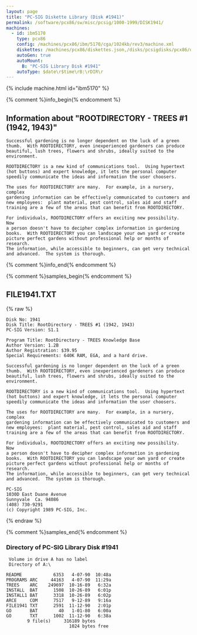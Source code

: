 ```yaml
---
layout: page
title: "PC-SIG Diskette Library (Disk #1941)"
permalink: /software/pcx86/sw/misc/pcsig/1000-1999/DISK1941/
machines:
  - id: ibm5170
    type: pcx86
    config: /machines/pcx86/ibm/5170/cga/1024kb/rev3/machine.xml
    diskettes: /machines/pcx86/diskettes.json,/disks/pcsigdisks/pcx86/diskettes.json
    autoGen: true
    autoMount:
      B: "PC-SIG Library Disk #1941"
    autoType: $date\r$time\rB:\rDIR\r
---
```


{% include machine.html id="ibm5170" %}

{% comment %}info_begin{% endcomment %}

## Information about "ROOTDIRECTORY - TREES #1 (1942, 1943)"

    Successful gardening is no longer dependent on the luck of a green
    thumb.  With ROOTDIRECTORY, even inexperienced gardeners can produce
    beautiful, lush trees, flowers and shrubs, ideally suited to the
    environment.
    
    ROOTDIRECTORY is a new kind of communications tool.  Using hypertext
    (hot buttons) and expert knowledge, it lets the personal computer
    speedily communicate the ideas and information the user choosers.
    
    The uses for ROOTDIRECTORY are many.  For example, in a nursery, complex
    gardening information can be effectively communicated to customers and
    new employees:  plant material, pest control, sales aid and staff
    training are a few of the areas that can benefit from ROOTDIRECTORY.
    
    For individuals, ROOTDIRECTORY offers an exciting new possibility.  Now
    a person doesn't have to decipher complex information in gardening
    books.  With ROOTDIRECTORY you can landscape your own yard or create
    picture perfect gardens without professional help or months of research.
    The information, while accessible to beginners, can get very technical
    and advanced.  The system is thorough.
{% comment %}info_end{% endcomment %}

{% comment %}samples_begin{% endcomment %}

## FILE1941.TXT

{% raw %}
```
Disk No: 1941                                                           
Disk Title: RootDirectory - TREES #1 (1942, 1943)                       
PC-SIG Version: S1.1                                                    
                                                                        
Program Title: RootDirectory - TREES Knowledge Base                     
Author Version: 1.2B                                                    
Author Registration: $39.95                                             
Special Requirements: 640K RAM, EGA, and a hard drive.                  
                                                                        
Successful gardening is no longer dependent on the luck of a green      
thumb.  With ROOTDIRECTORY, even inexperienced gardeners can produce    
beautiful, lush trees, flowers and shrubs, ideally suited to the        
environment.                                                            
                                                                        
ROOTDIRECTORY is a new kind of communications tool.  Using hypertext    
(hot buttons) and expert knowledge, it lets the personal computer       
speedily communicate the ideas and information the user choosers.       
                                                                        
The uses for ROOTDIRECTORY are many.  For example, in a nursery, complex
gardening information can be effectively communicated to customers and  
new employees:  plant material, pest control, sales aid and staff       
training are a few of the areas that can benefit from ROOTDIRECTORY.    
                                                                        
For individuals, ROOTDIRECTORY offers an exciting new possibility.  Now 
a person doesn't have to decipher complex information in gardening      
books.  With ROOTDIRECTORY you can landscape your own yard or create    
picture perfect gardens without professional help or months of research.
The information, while accessible to beginners, can get very technical  
and advanced.  The system is thorough.                                  
                                                                        
PC-SIG                                                                  
1030D East Duane Avenue                                                 
Sunnyvale  Ca. 94086                                                    
(408) 730-9291                                                          
(c) Copyright 1989 PC-SIG, Inc.                                         
```
{% endraw %}

{% comment %}samples_end{% endcomment %}

### Directory of PC-SIG Library Disk #1941

     Volume in drive A has no label
     Directory of A:\

    README            6353   4-07-90  10:48a
    PROGRAMS ARC     44163   4-07-90  11:29a
    TREES    ARC    249697  10-16-89   6:32a
    INSTALL  BAT      1508  10-26-89   6:01p
    INSTALL1 BAT      3318  10-26-89   6:02p
    ARCE     COM      7517   9-12-89   9:16a
    FILE1941 TXT      2591  11-12-90   2:01p
    GO       BAT        40   1-01-80   6:00a
    GO       TXT      1002  11-12-90   6:38a
            9 file(s)     316189 bytes
                            1024 bytes free
